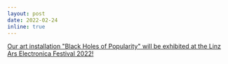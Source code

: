 ```yaml
---
layout: post
date: 2022-02-24 
inline: true
---
```


[Our art installation "Black Holes of Popularity" will be exhibited at the Linz Ars Electronica Festival 2022!](https://karapostk.github.io/projects/1_project/)
